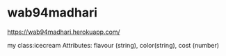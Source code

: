 # wab94madhari
https://wab94madhari.herokuapp.com/

my class:icecream  Attributes: flavour (string), color(string), cost (number)